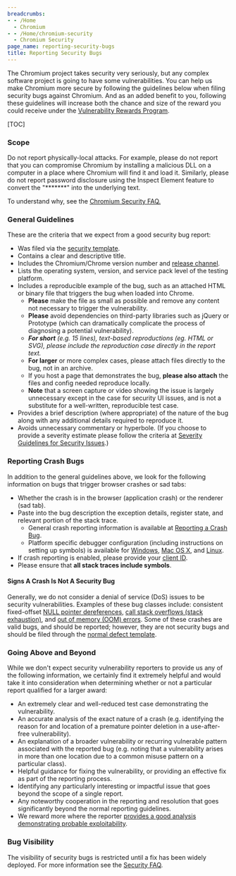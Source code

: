 ```yaml
---
breadcrumbs:
- - /Home
  - Chromium
- - /Home/chromium-security
  - Chromium Security
page_name: reporting-security-bugs
title: Reporting Security Bugs
---
```


The Chromium project takes security very seriously, but any complex software
project is going to have some vulnerabilities. You can help us make Chromium
more secure by following the guidelines below when filing security bugs against
Chromium. And as an added benefit to you, following these guidelines will
increase both the chance and size of the reward you could receive under the
[Vulnerability Rewards Program](https://g.co/ChromeBugRewards).

[TOC]

### Scope

Do not report physically-local attacks. For example, please do not report that
you can compromise Chromium by installing a malicious DLL on a computer in a
place where Chromium will find it and load it. Similarly, please do not report
password disclosure using the Inspect Element feature to convert the
"\*\*\*\*\*\*\*" into the underlying text.

To understand why, see the [Chromium Security
FAQ.](https://chromium.googlesource.com/chromium/src/+/master/docs/security/faq.md)

### General Guidelines

These are the criteria that we expect from a good security bug report:

*   Was filed via the [security
            template](https://code.google.com/p/chromium/issues/entry).
*   Contains a clear and descriptive title.
*   Includes the Chromium/Chrome version number and [release
            channel](/getting-involved/dev-channel).
*   Lists the operating system, version, and service pack level of the
            testing platform.
*   Includes a reproducible example of the bug, such as an attached HTML
            or binary file that triggers the bug when loaded into Chrome.
    *   **Please** make the file as small as possible and remove any
                content not necessary to trigger the vulnerability.
    *   **Please** avoid dependencies on third-party libraries such as
                jQuery or Prototype (which can dramatically complicate the
                process of diagnosing a potential vulnerability).
    *   ***For short** (e.g. 15 lines), text-based reproductions (eg.
                HTML or SVG), please include the reproduction case directly in
                the report text.*
    *   **For larger** or more complex cases, please attach files
                directly to the bug, not in an archive.
    *   If you host a page that demonstrates the bug, **please also
                attach** the files and config needed reproduce locally.
    *   **Note** that a screen capture or video showing the issue is
                largely unnecessary except in the case for security UI issues,
                and is not a substitute for a well-written, reproducible test
                case.
*   Provides a brief description (where appropriate) of the nature of
            the bug along with any additional details required to reproduce it.
*   Avoids unnecessary commentary or hyperbole. (If you choose to
            provide a severity estimate please follow the criteria at [Severity
            Guidelines for Security Issues](/developers/severity-guidelines).)

### Reporting Crash Bugs

In addition to the general guidelines above, we look for the following
information on bugs that trigger browser crashes or sad tabs:

*   Whether the crash is in the browser (application crash) or the
            renderer (sad tab).
*   Paste into the bug description the exception details, register
            state, and relevant portion of the stack trace.
    *   General crash reporting information is available at [Reporting a
                Crash
                Bug](/for-testers/bug-reporting-guidelines/reporting-crash-bug).
    *   Platform specific debugger configuration (including instructions
                on setting up symbols) is available for
                [Windows](/developers/how-tos/debugging), [Mac OS
                X](/developers/debugging-on-os-x), and
                [Linux](https://code.google.com/p/chromium/wiki/LinuxDebugging).
*   If crash reporting is enabled, please provide your [client
            ID](/for-testers/bug-reporting-guidelines/reporting-crash-bug).
*   Please ensure that **all stack traces include symbols**.

#### Signs A Crash Is Not A Security Bug

Generally, we do not consider a denial of service (DoS) issues to be security
vulnerabilities. Examples of these bug classes include: consistent fixed-offset
[NULL pointer
dereferences](https://en.wikipedia.org/wiki/Pointer_(computing)#Null_pointer),
[call stack overflows (stack
exhaustion)](https://blogs.technet.com/b/srd/archive/2009/01/28/stack-overflow-stack-exhaustion-not-the-same-as-stack-buffer-overflow.aspx),
and [out of memory (OOM) errors](https://en.wikipedia.org/wiki/Out_of_memory).
Some of these crashes are valid bugs, and should be reported; however, they are
not security bugs and should be filed through the [normal defect
template](https://code.google.com/p/chromium/issues/entry).

### Going Above and Beyond

While we don't expect security vulnerability reporters to provide us any of the
following information, we certainly find it extremely helpful and would take it
into consideration when determining whether or not a particular report qualified
for a larger award:

*   An extremely clear and well-reduced test case demonstrating the
            vulnerability.
*   An accurate analysis of the exact nature of a crash (e.g.
            identifying the reason for and location of a premature pointer
            deletion in a use-after-free vulnerability).
*   An explanation of a broader vulnerability or recurring vulnerable
            pattern associated with the reported bug (e.g. noting that a
            vulnerability arises in more than one location due to a common
            misuse pattern on a particular class).
*   Helpful guidance for fixing the vulnerability, or providing an
            effective fix as part of the reporting process.
*   Identifying any particularly interesting or impactful issue that
            goes beyond the scope of a single report.
*   Any noteworthy cooperation in the reporting and resolution that goes
            significantly beyond the normal reporting guidelines.
*   We reward more where the reporter [provides a good analysis
            demonstrating probable exploitability](/system/errors/NodeNotFound).

### Bug Visibility

The visibility of security bugs is restricted until a fix has been widely
deployed. For more information see the [Security
FAQ](https://chromium.googlesource.com/chromium/src/+/master/docs/security/faq.md#TOC-Can-you-please-un-hide-old-security-bugs-).
